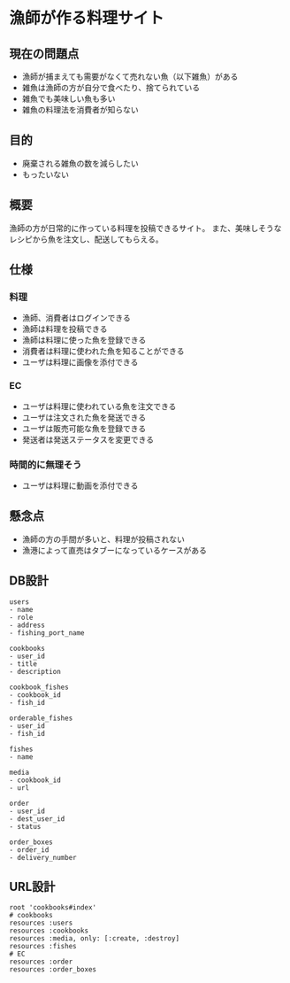 # 漁師が作る料理サイト

## 現在の問題点

* 漁師が捕まえても需要がなくて売れない魚（以下雑魚）がある
* 雑魚は漁師の方が自分で食べたり、捨てられている
* 雑魚でも美味しい魚も多い
* 雑魚の料理法を消費者が知らない

## 目的

* 廃棄される雑魚の数を減らしたい
* もったいない

## 概要

漁師の方が日常的に作っている料理を投稿できるサイト。
また、美味しそうなレシピから魚を注文し、配送してもらえる。

## 仕様

### 料理

* 漁師、消費者はログインできる
* 漁師は料理を投稿できる
* 漁師は料理に使った魚を登録できる
* 消費者は料理に使われた魚を知ることができる
* ユーザは料理に画像を添付できる

### EC

* ユーザは料理に使われている魚を注文できる
* ユーザは注文された魚を発送できる
* ユーザは販売可能な魚を登録できる
* 発送者は発送ステータスを変更できる

### 時間的に無理そう

* ユーザは料理に動画を添付できる

## 懸念点

* 漁師の方の手間が多いと、料理が投稿されない
* 漁港によって直売はタブーになっているケースがある

## DB設計

```
users
- name
- role
- address
- fishing_port_name

cookbooks
- user_id
- title
- description

cookbook_fishes
- cookbook_id
- fish_id

orderable_fishes
- user_id
- fish_id

fishes
- name

media
- cookbook_id
- url

order
- user_id
- dest_user_id
- status

order_boxes
- order_id
- delivery_number
```

## URL設計

```
root 'cookbooks#index'
# cookbooks
resources :users
resources :cookbooks
resources :media, only: [:create, :destroy]
resources :fishes
# EC
resources :order
resources :order_boxes
```
